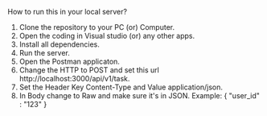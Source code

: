 How to run this in your local server?

1) Clone the repository to your PC (or) Computer.
2) Open the coding in Visual studio (or) any other apps.
3) Install all dependencies.
4) Run the server.
5) Open the Postman applicaton.
6) Change the HTTP to POST and set this url http://localhost:3000/api/v1/task.
7) Set the Header
   Key Content-Type
    and Value application/json.
8) In Body change to Raw and make sure it's in JSON.
   Example: 
   {
     "user_id" : "123"
   }
